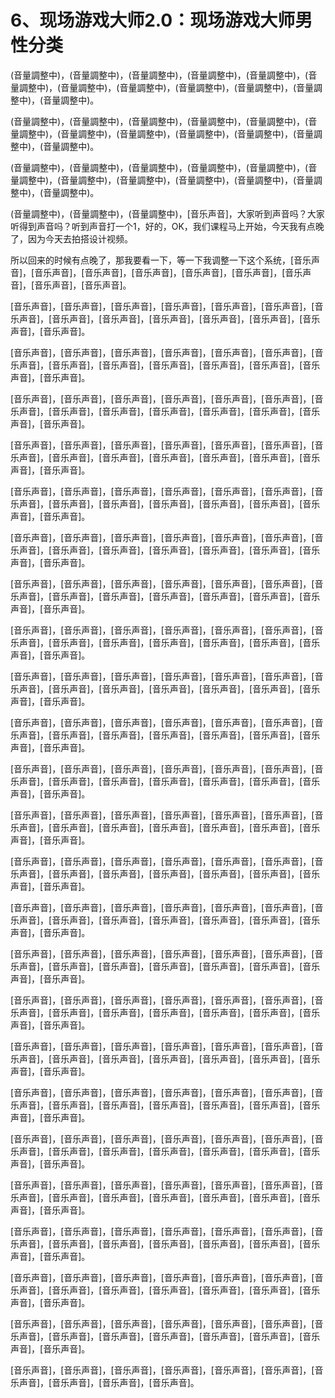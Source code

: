 # 6、现场游戏大师2.0：现场游戏大师男性分类

(音量調整中)，(音量調整中)，(音量調整中)，(音量調整中)，(音量調整中)，(音量調整中)，(音量調整中)，(音量調整中)，(音量調整中)，(音量調整中)，(音量調整中)，(音量調整中)。

(音量調整中)，(音量調整中)，(音量調整中)，(音量調整中)，(音量調整中)，(音量調整中)，(音量調整中)，(音量調整中)，(音量調整中)，(音量調整中)，(音量調整中)，(音量調整中)。

(音量調整中)，(音量調整中)，(音量調整中)，(音量調整中)，(音量調整中)，(音量調整中)，(音量調整中)，(音量調整中)，(音量調整中)，(音量調整中)，(音量調整中)，(音量調整中)。

(音量調整中)，(音量調整中)，(音量調整中)，[音乐声音]，大家听到声音吗？大家听得到声音吗？听到声音打一个1，好的，OK，我们课程马上开始，今天我有点晚了，因为今天去拍搭设计视频。

所以回来的时候有点晚了，那我要看一下，等一下我调整一下这个系统，[音乐声音]，[音乐声音]，[音乐声音]，[音乐声音]，[音乐声音]，[音乐声音]，[音乐声音]，[音乐声音]，[音乐声音]。

[音乐声音]，[音乐声音]，[音乐声音]，[音乐声音]，[音乐声音]，[音乐声音]，[音乐声音]，[音乐声音]，[音乐声音]，[音乐声音]，[音乐声音]，[音乐声音]，[音乐声音]，[音乐声音]。

[音乐声音]，[音乐声音]，[音乐声音]，[音乐声音]，[音乐声音]，[音乐声音]，[音乐声音]，[音乐声音]，[音乐声音]，[音乐声音]，[音乐声音]，[音乐声音]，[音乐声音]，[音乐声音]。

[音乐声音]，[音乐声音]，[音乐声音]，[音乐声音]，[音乐声音]，[音乐声音]，[音乐声音]，[音乐声音]，[音乐声音]，[音乐声音]，[音乐声音]，[音乐声音]，[音乐声音]，[音乐声音]。

[音乐声音]，[音乐声音]，[音乐声音]，[音乐声音]，[音乐声音]，[音乐声音]，[音乐声音]，[音乐声音]，[音乐声音]，[音乐声音]，[音乐声音]，[音乐声音]，[音乐声音]，[音乐声音]。

[音乐声音]，[音乐声音]，[音乐声音]，[音乐声音]，[音乐声音]，[音乐声音]，[音乐声音]，[音乐声音]，[音乐声音]，[音乐声音]，[音乐声音]，[音乐声音]，[音乐声音]，[音乐声音]。

[音乐声音]，[音乐声音]，[音乐声音]，[音乐声音]，[音乐声音]，[音乐声音]，[音乐声音]，[音乐声音]，[音乐声音]，[音乐声音]，[音乐声音]，[音乐声音]，[音乐声音]，[音乐声音]。

[音乐声音]，[音乐声音]，[音乐声音]，[音乐声音]，[音乐声音]，[音乐声音]，[音乐声音]，[音乐声音]，[音乐声音]，[音乐声音]，[音乐声音]，[音乐声音]，[音乐声音]，[音乐声音]。

[音乐声音]，[音乐声音]，[音乐声音]，[音乐声音]，[音乐声音]，[音乐声音]，[音乐声音]，[音乐声音]，[音乐声音]，[音乐声音]，[音乐声音]，[音乐声音]，[音乐声音]，[音乐声音]。

[音乐声音]，[音乐声音]，[音乐声音]，[音乐声音]，[音乐声音]，[音乐声音]，[音乐声音]，[音乐声音]，[音乐声音]，[音乐声音]，[音乐声音]，[音乐声音]，[音乐声音]，[音乐声音]。

[音乐声音]，[音乐声音]，[音乐声音]，[音乐声音]，[音乐声音]，[音乐声音]，[音乐声音]，[音乐声音]，[音乐声音]，[音乐声音]，[音乐声音]，[音乐声音]，[音乐声音]，[音乐声音]。

[音乐声音]，[音乐声音]，[音乐声音]，[音乐声音]，[音乐声音]，[音乐声音]，[音乐声音]，[音乐声音]，[音乐声音]，[音乐声音]，[音乐声音]，[音乐声音]，[音乐声音]，[音乐声音]。

[音乐声音]，[音乐声音]，[音乐声音]，[音乐声音]，[音乐声音]，[音乐声音]，[音乐声音]，[音乐声音]，[音乐声音]，[音乐声音]，[音乐声音]，[音乐声音]，[音乐声音]，[音乐声音]。

[音乐声音]，[音乐声音]，[音乐声音]，[音乐声音]，[音乐声音]，[音乐声音]，[音乐声音]，[音乐声音]，[音乐声音]，[音乐声音]，[音乐声音]，[音乐声音]，[音乐声音]，[音乐声音]。

[音乐声音]，[音乐声音]，[音乐声音]，[音乐声音]，[音乐声音]，[音乐声音]，[音乐声音]，[音乐声音]，[音乐声音]，[音乐声音]，[音乐声音]，[音乐声音]，[音乐声音]，[音乐声音]。

[音乐声音]，[音乐声音]，[音乐声音]，[音乐声音]，[音乐声音]，[音乐声音]，[音乐声音]，[音乐声音]，[音乐声音]，[音乐声音]，[音乐声音]，[音乐声音]，[音乐声音]，[音乐声音]。

[音乐声音]，[音乐声音]，[音乐声音]，[音乐声音]，[音乐声音]，[音乐声音]，[音乐声音]，[音乐声音]，[音乐声音]，[音乐声音]，[音乐声音]，[音乐声音]，[音乐声音]，[音乐声音]。

[音乐声音]，[音乐声音]，[音乐声音]，[音乐声音]，[音乐声音]，[音乐声音]，[音乐声音]，[音乐声音]，[音乐声音]，[音乐声音]，[音乐声音]，[音乐声音]，[音乐声音]，[音乐声音]。

[音乐声音]，[音乐声音]，[音乐声音]，[音乐声音]，[音乐声音]，[音乐声音]，[音乐声音]，[音乐声音]，[音乐声音]，[音乐声音]，[音乐声音]，[音乐声音]，[音乐声音]，[音乐声音]。

[音乐声音]，[音乐声音]，[音乐声音]，[音乐声音]，[音乐声音]，[音乐声音]，[音乐声音]，[音乐声音]，[音乐声音]，[音乐声音]，[音乐声音]，[音乐声音]，[音乐声音]，[音乐声音]。

[音乐声音]，[音乐声音]，[音乐声音]，[音乐声音]，[音乐声音]，[音乐声音]，[音乐声音]，[音乐声音]，[音乐声音]，[音乐声音]，[音乐声音]，[音乐声音]，[音乐声音]，[音乐声音]。

[音乐声音]，[音乐声音]，[音乐声音]，[音乐声音]，[音乐声音]，[音乐声音]，[音乐声音]，[音乐声音]，[音乐声音]，[音乐声音]，[音乐声音]，[音乐声音]，[音乐声音]，[音乐声音]。

[音乐声音]，[音乐声音]，[音乐声音]，[音乐声音]，[音乐声音]，[音乐声音]，[音乐声音]，[音乐声音]，[音乐声音]，[音乐声音]，[音乐声音]，[音乐声音]，[音乐声音]，[音乐声音]。

[音乐声音]，[音乐声音]，[音乐声音]，[音乐声音]，[音乐声音]，[音乐声音]，[音乐声音]，[音乐声音]，[音乐声音]，[音乐声音]，[音乐声音]，[音乐声音]，[音乐声音]，[音乐声音]。

[音乐声音]，[音乐声音]，[音乐声音]，[音乐声音]，[音乐声音]，[音乐声音]，[音乐声音]，[音乐声音]，[音乐声音]，[音乐声音]。

